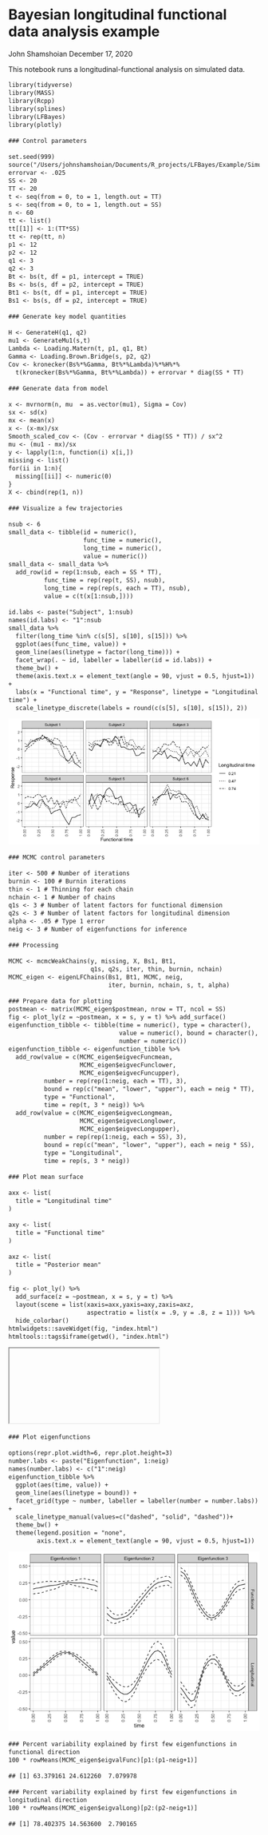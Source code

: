 Bayesian longitudinal functional data analysis example
================
John Shamshoian
December 17, 2020

This notebook runs a longitudinal-functional analysis on simulated data.

    library(tidyverse)
    library(MASS)
    library(Rcpp)
    library(splines)
    library(LFBayes)
    library(plotly)

    ### Control parameters

    set.seed(999)
    source("/Users/johnshamshoian/Documents/R_projects/LFBayes/Example/Simulation_funcs.R")
    errorvar <- .025
    SS <- 20
    TT <- 20
    t <- seq(from = 0, to = 1, length.out = TT)
    s <- seq(from = 0, to = 1, length.out = SS)
    n <- 60
    tt <- list()
    tt[[1]] <- 1:(TT*SS)
    tt <- rep(tt, n)
    p1 <- 12
    p2 <- 12
    q1 <- 3
    q2 <- 3
    Bt <- bs(t, df = p1, intercept = TRUE)
    Bs <- bs(s, df = p2, intercept = TRUE)
    Bt1 <- bs(t, df = p1, intercept = TRUE)
    Bs1 <- bs(s, df = p2, intercept = TRUE)

    ### Generate key model quantities

    H <- GenerateH(q1, q2)
    mu1 <- GenerateMu1(s,t)
    Lambda <- Loading.Matern(t, p1, q1, Bt)
    Gamma <- Loading.Brown.Bridge(s, p2, q2)
    Cov <- kronecker(Bs%*%Gamma, Bt%*%Lambda)%*%H%*%
      t(kronecker(Bs%*%Gamma, Bt%*%Lambda)) + errorvar * diag(SS * TT)

    ### Generate data from model

    x <- mvrnorm(n, mu  = as.vector(mu1), Sigma = Cov)
    sx <- sd(x)
    mx <- mean(x)
    x <- (x-mx)/sx
    Smooth_scaled_cov <- (Cov - errorvar * diag(SS * TT)) / sx^2
    mu <- (mu1 - mx)/sx
    y <- lapply(1:n, function(i) x[i,])
    missing <- list()
    for(ii in 1:n){
      missing[[ii]] <- numeric(0)
    }
    X <- cbind(rep(1, n))

    ### Visualize a few trajectories

    nsub <- 6
    small_data <- tibble(id = numeric(),
                         func_time = numeric(),
                         long_time = numeric(),
                         value = numeric())
    small_data <- small_data %>% 
      add_row(id = rep(1:nsub, each = SS * TT),
              func_time = rep(rep(t, SS), nsub),
              long_time = rep(rep(s, each = TT), nsub),
              value = c(t(x[1:nsub,])))

    id.labs <- paste("Subject", 1:nsub)
    names(id.labs) <- "1":nsub
    small_data %>%
      filter(long_time %in% c(s[5], s[10], s[15])) %>%
      ggplot(aes(func_time, value)) +
      geom_line(aes(linetype = factor(long_time))) +
      facet_wrap(. ~ id, labeller = labeller(id = id.labs)) + 
      theme_bw() +
      theme(axis.text.x = element_text(angle = 90, vjust = 0.5, hjust=1)) + 
      labs(x = "Functional time", y = "Response", linetype = "Longitudinal time") +
      scale_linetype_discrete(labels = round(c(s[5], s[10], s[15]), 2))

![](example_files/figure-gfm/unnamed-chunk-5-1.png)<!-- -->

    ### MCMC control parameters

    iter <- 500 # Number of iterations
    burnin <- 100 # Burnin iterations
    thin <- 1 # Thinning for each chain
    nchain <- 1 # Number of chains
    q1s <- 3 # Number of latent factors for functional dimension
    q2s <- 3 # Number of latent factors for longitudinal dimension
    alpha <- .05 # Type 1 error
    neig <- 3 # Number of eigenfunctions for inference

    ### Processing

    MCMC <- mcmcWeakChains(y, missing, X, Bs1, Bt1,
                           q1s, q2s, iter, thin, burnin, nchain)
    MCMC_eigen <- eigenLFChains(Bs1, Bt1, MCMC, neig,
                                iter, burnin, nchain, s, t, alpha)

    ### Prepare data for plotting
    postmean <- matrix(MCMC_eigen$postmean, nrow = TT, ncol = SS)
    fig <- plot_ly(z = ~postmean, x = s, y = t) %>% add_surface()
    eigenfunction_tibble <- tibble(time = numeric(), type = character(),
                                   value = numeric(), bound = character(),
                                   number = numeric())
    eigenfunction_tibble <- eigenfunction_tibble %>%
      add_row(value = c(MCMC_eigen$eigvecFuncmean,
                        MCMC_eigen$eigvecFunclower,
                        MCMC_eigen$eigvecFuncupper),
              number = rep(rep(1:neig, each = TT), 3),
              bound = rep(c("mean", "lower", "upper"), each = neig * TT),
              type = "Functional",
              time = rep(t, 3 * neig)) %>%
      add_row(value = c(MCMC_eigen$eigvecLongmean,
                        MCMC_eigen$eigvecLonglower,
                        MCMC_eigen$eigvecLongupper),
              number = rep(rep(1:neig, each = SS), 3),
              bound = rep(c("mean", "lower", "upper"), each = neig * SS),
              type = "Longitudinal",
              time = rep(s, 3 * neig))

    ### Plot mean surface

    axx <- list(
      title = "Longitudinal time"
    )

    axy <- list(
      title = "Functional time"
    )

    axz <- list(
      title = "Posterior mean"
    )

    fig <- plot_ly() %>%
      add_surface(z = ~postmean, x = s, y = t) %>%
      layout(scene = list(xaxis=axx,yaxis=axy,zaxis=axz,
                          aspectratio = list(x = .9, y = .8, z = 1))) %>%
      hide_colorbar()
    htmlwidgets::saveWidget(fig, "index.html")
    htmltools::tags$iframe(getwd(), "index.html")

<!--html_preserve-->
<iframe>
/Users/johnshamshoian/Documents/R\_projects/LFBayes/Example index.html
</iframe>
<!--/html_preserve-->

    ### Plot eigenfunctions

    options(repr.plot.width=6, repr.plot.height=3)
    number.labs <- paste("Eigenfunction", 1:neig)
    names(number.labs) <- c("1":neig)
    eigenfunction_tibble %>%
      ggplot(aes(time, value)) +
      geom_line(aes(linetype = bound)) +
      facet_grid(type ~ number, labeller = labeller(number = number.labs)) +
      scale_linetype_manual(values=c("dashed", "solid", "dashed"))+
      theme_bw() +
      theme(legend.position = "none",
            axis.text.x = element_text(angle = 90, vjust = 0.5, hjust=1))

![](example_files/figure-gfm/unnamed-chunk-10-1.png)<!-- -->

    ### Percent variability explained by first few eigenfunctions in functional direction
    100 * rowMeans(MCMC_eigen$eigvalFunc)[p1:(p1-neig+1)]

    ## [1] 63.379161 24.612260  7.079978

    ### Percent variability explained by first few eigenfunctions in longitudinal direction
    100 * rowMeans(MCMC_eigen$eigvalLong)[p2:(p2-neig+1)]

    ## [1] 78.402375 14.563600  2.790165
